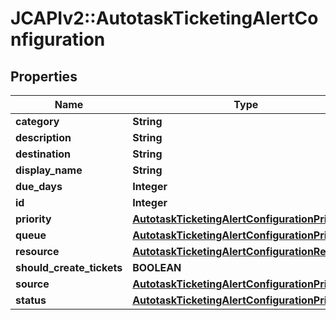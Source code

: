 # JCAPIv2::AutotaskTicketingAlertConfiguration

## Properties
Name | Type | Description | Notes
------------ | ------------- | ------------- | -------------
**category** | **String** |  | [optional] 
**description** | **String** |  | [optional] 
**destination** | **String** |  | [optional] 
**display_name** | **String** |  | [optional] 
**due_days** | **Integer** |  | [optional] 
**id** | **Integer** |  | [optional] 
**priority** | [**AutotaskTicketingAlertConfigurationPriority**](AutotaskTicketingAlertConfigurationPriority.md) |  | [optional] 
**queue** | [**AutotaskTicketingAlertConfigurationPriority**](AutotaskTicketingAlertConfigurationPriority.md) |  | [optional] 
**resource** | [**AutotaskTicketingAlertConfigurationResource**](AutotaskTicketingAlertConfigurationResource.md) |  | [optional] 
**should_create_tickets** | **BOOLEAN** |  | [optional] 
**source** | [**AutotaskTicketingAlertConfigurationPriority**](AutotaskTicketingAlertConfigurationPriority.md) |  | [optional] 
**status** | [**AutotaskTicketingAlertConfigurationPriority**](AutotaskTicketingAlertConfigurationPriority.md) |  | [optional] 

